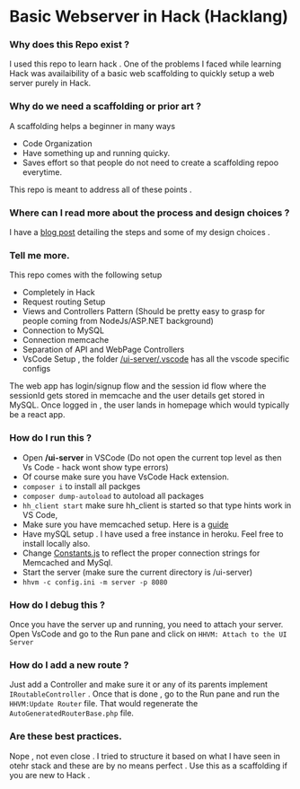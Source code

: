 # Basic Webserver in Hack (Hacklang)

### Why does this Repo exist ? 

I used this repo to learn hack . One of the problems I faced while learning Hack was availaibility of a basic web scaffolding to quickly setup a web server purely in Hack.

### Why do we need a scaffolding or prior art ? 

A scaffolding helps a beginner in many ways 

- Code Organization
- Have something up and running quicky.
- Saves effort so that people do not need to create a scaffolding repoo everytime.

This repo is meant to address all of these points .

### Where can I read more about the process and design choices ?

I have a [blog post](https://abhikmitra.github.io/blog/hack-php/) detailing the steps and some of my design choices .

### Tell me more.

This repo comes with the following setup

- Completely in Hack
- Request routing Setup 
- Views and Controllers Pattern (Should be pretty easy to grasp for people coming from NodeJs/ASP.NET background) 
- Connection to MySQL
- Connection memcache 
- Separation of API and WebPage Controllers
- VsCode Setup , the folder [/ui-server/.vscode](/ui-server/.vscode) has all the vscode specific configs

The web app has login/signup flow and the session id flow where the sessionId gets stored in memcache and the user details get stored in MySQL. Once logged in , the user lands in homepage which would typically be a react app.

### How do I run this ?

- Open **/ui-server** in VSCode (Do not open the current top level as then Vs Code - hack wont show type errors)
- Of course make sure you have VsCode Hack extension.
- `composer i` to install all packges
- `composer dump-autoload` to autoload all packages
- `hh_client start` make sure hh_client is started so that type hints work in VS Code,
- Make sure you have memcached setup. Here is a [guide](https://gist.github.com/tomysmile/ba6c0ba4488ea51e6423d492985a7953) 
- Have mySQL setup . I have used a free instance in heroku. Feel free to install locally also.
- Change [Constants.js](/ui-server/src/Constants.hack) to reflect the proper connection strings for Memcached and MySql.
- Start the server (make sure the current directory is /ui-server)
- ```hhvm -c config.ini -m server -p 8080```


### How do I debug this ?

Once you have the server up and running, you need to attach your server. Open VsCode and go to the Run pane and click on `HHVM: Attach to the UI Server`

### How do I add a new route ?
Just add a Controller and make sure it or any of its parents implement `IRoutableController` . Once that is done , go to the Run pane and run the `HHVM:Update Router` file. That would regenerate the `AutoGeneratedRouterBase.php` file.

### Are these best practices.
Nope , not even close . I tried to structure it based on what I have seen in otehr stack and these are by no means perfect . Use this as a scaffolding if you are new to Hack .

